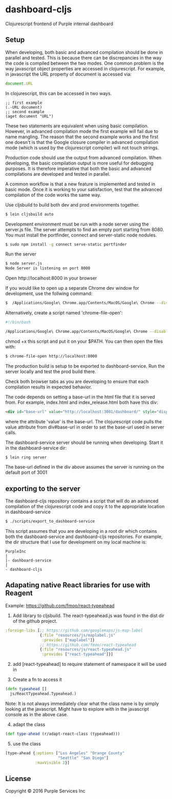 # dashboard-cljs

Clojurescript frontend of Purple internal dashboard

## Setup

When developing, both basic and advanced compilation should be done in parallel and tested. This is because there can be discrepancies in the way the code is compiled between the two modes. One common problem is the way javascript object properties are accessed in clojurescript. For example, in javascript the URL property of document is accessed via:

```javascript
document.URL
```

In clojurescript, this can be accessed in two ways.

```clojurescript
;; first example
(.-URL document)
;; second example
(aget document "URL")
```

These two statements are equivalent when using basic compilation. However, in advanced compilation mode the first example will fail due to name mangling. The reason that the second example works and the first one doesn't is that the Google closure compiler in advanced compilation mode (which is used by the clojurescript compiler) will not touch strings.

Production code should use the output from advanced compilation. When developing, the basic compilation output is more useful for debugging purposes. It is therefore imperative that both the basic and advanced compilations are developed and tested in parallel.

A common workflow is that a new feature is implemented and tested in basic mode. Once it is working to your satisfaction, test that the advanced compilation of the code works the same way.

Use cljsbuild to build both dev and prod environments together.

```bash
$ lein cljsbuild auto
```

Development environment must be run with a node server using the server.js file.
The server attempts to find an empty port starting from 8080. You must install
the portfinder, connect and server-static node nodules.

```bash
$ sudo npm install -g connect serve-static portfinder
```

Run the server

```bash
$ node server.js
Node Server is listening on port 8000
```

Open http://localhost:8000 in your browser


If you would like to open up a separate Chrome dev window for development, use the follwing command:

```bash
$  /Applications/Google\ Chrome.app/Contents/MacOS/Google\ Chrome --disable-web-security --user-data-dir=/tmp/chrome2/ \ http://localhost:8000
```
Alternatively, create a script named 'chrome-file-open':

```bash
#!/bin/bash

/Applications/Google\ Chrome.app/Contents/MacOS/Google\ Chrome --disable-web-security --user-data-dir=/tmp/chrome2/ \ $1
```

chmod +x this script and put it on your $PATH. You can then open the files with:

```bash
$ chrome-file-open http://localhost:8000
```

The production build is setup to be exported to dashboard-service. Run the server locally
and test the prod build there.

Check both browser tabs as you are developing to ensure that each compilation results in expected behavior. 


The code depends on setting a base-url in the html file that it is served from. For example, index.html and index_release.html both have this div:

```html
<div id="base-url" value="http://localhost:3001/dashboard/" style="display: none;"></div>
```

where the attribute 'value' is the base-url. The clojurescript code pulls the value attribute from div#base-url in order to set the base-url used in server calls.

The dashboard-service server should be running when developing. Start it in the dashboard-service dir:

```bash
$ lein ring server
```

The base-url defined in the div above assumes the server is running on the default port of 3001

## exporting to the server

The dashboard-cljs repository contains a script that will do an advanced compilation of the clojurescript code and copy it to the appropriate location in dashboard-service

```bash
$ ./scripts/export_to_dashboard-service
```

This script assumes that you are developing in a root dir which contains both the dashboard-service and dashboard-cljs repositories. For example, the dir structure that I use for development on my local machine is:

	PurpleInc
	|
	|- dashboard-service
	|
	- dashboard-cljs

## Adapating native React libraries for use with Reagent

Example:  https://github.com/fmoo/react-typeahead

1. Add library to cljsbuild. The react-typeahead.js was found in the dist dir of
the github project.

```clojure
:foreign-libs [;; https://github.com/googlemaps/js-map-label
               {:file "resources/js/maplabel.js"
                :provides ["maplabel"]}
               ;; https://github.com/fmoo/react-typeahead
               {:file "resources/js/react-typeahead.js"
                :provides ["react-typeahead"]}]
```

2. add [react-typeahead] to require statement of namespace it will be used in

3. Create a fn to access it
```clojure
(defn typeahead []
  js/ReactTypeahead.Typeahead.)
```

Note: It is not always immediately clear what the class name is by simply
looking at the javascript. Might have to explore with in the javascript console
as in the above case.

4. adapt the class

```clojure
(def type-ahead (r/adapt-react-class (typeahead)))
```

5. use the class
```clojure
[type-ahead {:options ["Los Angeles" "Orange County"
                       "Seattle" "San Diego"]
             :maxVisible 2}]
```
## License


Copyright © 2016 Purple Services Inc
